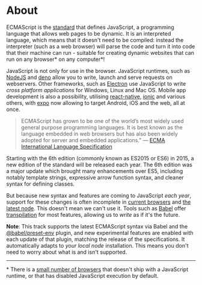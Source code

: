 # About

ECMAScript is the [standard][web-ecma] that defines JavaScript, a programming
language that allows web pages to be dynamic. It is an interpreted language,
which means that it doesn't need to be compiled: instead the
interpreter (such as a web browser) will parse the code and turn it into code that
their machine can run - suitable for creating dynamic websites that can run on
any browser\* on any computer\*!

JavaScript is not only for use in the browser. JavaScript runtimes, such as
[NodeJS][web-nodejs] and [deno][web-deno] allow you to write, launch and
serve requests on webservers. Other frameworks, such as [Electron][web-electron]
use JavaScript to write _cross platform applications_ for Windows, Linux and
Mac OS. Mobile app development is also a possibility, utilising [react-native][web-react-native],
[ionic][web-ionic] and various others, with [expo][web-expo] now allowing to
target Android, iOS and the web, all at once.

> ECMAScript has grown to be one of the world’s most widely used general purpose
> programming languages. It is best known as the language embedded in web
> browsers but has also been widely adopted for server and embedded
> applications."
> — [ECMA International Language Specification][web-ecma-2019]

Starting with the 6th edition (commonly known as ES2015 or ES6) in 2015, a new
edition of the standard will be released each year. The 6th edition was a major
update which brought many enhancements over ES5, including notably template
strings, expressive arrow function syntax, and cleaner syntax for defining
classes.

But because new syntax and features are coming to JavaScript _each year_,
support for these changes is often incomplete in [current browsers][web-compat-browsers]
and [the latest node][web-compat-node]. This doesn't mean we can't use it. Tools
such as [Babel][web-babel] offer [transpilation][wiki-transpilation] for most
features, allowing us to _write_ as if it's the future.

**Note**: This track supports the latest ECMAScript syntax via Babel and the
[@babel/preset-env][web-babel-preset-env] plugin, and new experimental features
are enabled with each update of that plugin, matching the release of the
specifications. It automatically adapts to _your local node_ installation. This
means you don't need to worry about what is and isn't supported.

---

\* There is a [small number of browsers][wiki-javascript-support] that doesn't
ship with a JavaScript runtime, or that has disabled JavaScript execution by
default.

[wiki-javascript-support]: https://en.wikipedia.org/wiki/Comparison_of_web_browsers#JavaScript_support
[wiki-transpilation]: https://en.wikipedia.org/wiki/Source-to-source_compiler
[web-ecma]: https://www.ecma-international.org/publications/standards/Standard.htm
[web-ecma-2019]: http://www.ecma-international.org/ecma-262/6.0/index.html#sec-ecmascript-overview
[web-nodejs]: https://nodejs.org/en/
[web-deno]: https://deno.land/
[web-electron]: https://electronjs.org/
[web-react-native]: https://facebook.github.io/react-native/
[web-expo]: https://expo.io/
[web-ionic]: https://ionicframework.com/
[web-compat-browsers]: https://kangax.github.io/compat-table/esnext/
[web-compat-node]: https://node.green/#ESNEXT
[web-babel]: https://babeljs.io/
[web-babel-preset-env]: https://babeljs.io/docs/plugins/preset-env/
